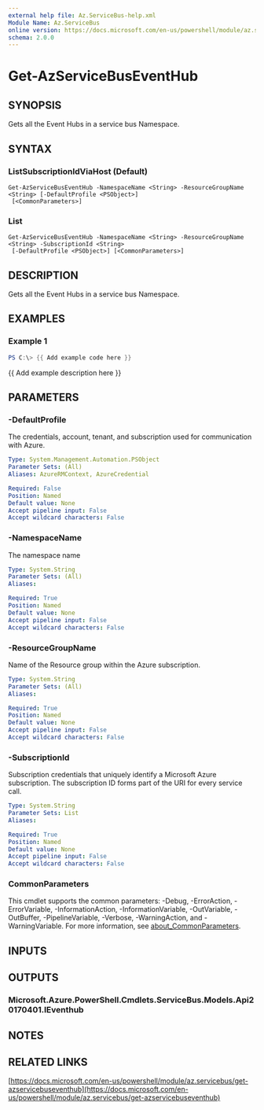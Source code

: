 ```yaml
---
external help file: Az.ServiceBus-help.xml
Module Name: Az.ServiceBus
online version: https://docs.microsoft.com/en-us/powershell/module/az.servicebus/get-azservicebuseventhub
schema: 2.0.0
---
```


# Get-AzServiceBusEventHub

## SYNOPSIS
Gets all the Event Hubs in a service bus Namespace.

## SYNTAX

### ListSubscriptionIdViaHost (Default)
```
Get-AzServiceBusEventHub -NamespaceName <String> -ResourceGroupName <String> [-DefaultProfile <PSObject>]
 [<CommonParameters>]
```

### List
```
Get-AzServiceBusEventHub -NamespaceName <String> -ResourceGroupName <String> -SubscriptionId <String>
 [-DefaultProfile <PSObject>] [<CommonParameters>]
```

## DESCRIPTION
Gets all the Event Hubs in a service bus Namespace.

## EXAMPLES

### Example 1
```powershell
PS C:\> {{ Add example code here }}
```

{{ Add example description here }}

## PARAMETERS

### -DefaultProfile
The credentials, account, tenant, and subscription used for communication with Azure.

```yaml
Type: System.Management.Automation.PSObject
Parameter Sets: (All)
Aliases: AzureRMContext, AzureCredential

Required: False
Position: Named
Default value: None
Accept pipeline input: False
Accept wildcard characters: False
```

### -NamespaceName
The namespace name

```yaml
Type: System.String
Parameter Sets: (All)
Aliases:

Required: True
Position: Named
Default value: None
Accept pipeline input: False
Accept wildcard characters: False
```

### -ResourceGroupName
Name of the Resource group within the Azure subscription.

```yaml
Type: System.String
Parameter Sets: (All)
Aliases:

Required: True
Position: Named
Default value: None
Accept pipeline input: False
Accept wildcard characters: False
```

### -SubscriptionId
Subscription credentials that uniquely identify a Microsoft Azure subscription.
The subscription ID forms part of the URI for every service call.

```yaml
Type: System.String
Parameter Sets: List
Aliases:

Required: True
Position: Named
Default value: None
Accept pipeline input: False
Accept wildcard characters: False
```

### CommonParameters
This cmdlet supports the common parameters: -Debug, -ErrorAction, -ErrorVariable, -InformationAction, -InformationVariable, -OutVariable, -OutBuffer, -PipelineVariable, -Verbose, -WarningAction, and -WarningVariable. For more information, see [about_CommonParameters](http://go.microsoft.com/fwlink/?LinkID=113216).

## INPUTS

## OUTPUTS

### Microsoft.Azure.PowerShell.Cmdlets.ServiceBus.Models.Api20170401.IEventhub
## NOTES

## RELATED LINKS

[https://docs.microsoft.com/en-us/powershell/module/az.servicebus/get-azservicebuseventhub](https://docs.microsoft.com/en-us/powershell/module/az.servicebus/get-azservicebuseventhub)

